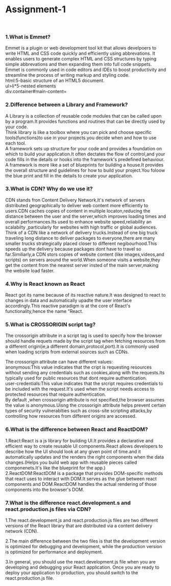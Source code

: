 <h1>Assignment-1</h1><br>

<h3>1.What is Emmet?</h3>

Emmet is a plugin or web development tool kit that allows develpoers to write HTML and CSS code quickly and efficiently using abbrevations.
It enables users to generate complex HTML and CSS structures by typing simple abbrevations and then expanding them into full code snippets.
Emmet is commonly used in code editors and IDEs to boost productivity and streamline the process of writing markup and styling code.
<br>
html:5-basic structure of an HTML5 document.<br>
ul>li*5-nested elements<br>
div.container#main-content= <div class="container" id="main-content"></div>

<h3>2.Difference between a Library and Framework?</h3>

A Library is a collection of reusable code modules that can be called upon by a program.It provides functions and routines that can be directly used by your code.<br>
Think library is like a toolbox where you can pick and choose specific tools(functions)to use in your projects.you decide when and how to use each tool.
<br>
A framework sets up structure for your code and provides a foundation on which to build your application.It often dectates the flow of control,and your code fills in the details or hooks into the framework's predefined behaviour.<br>
A framework is more like a set of blueprints for building a house.It provides the overall structure and guidelines for how to build your project.You foloow the blue print and fill in the details to create your application.<br>


<h3>3.What is CDN? Why do we use it?</h3>
CDN stands fron Content Delivery Network.It's network of servers distributed geographically to deliver web content more efficiently to users.CDN caches copies of content in multiple locaton,reducing the distance between the user and the server,which improves loading times and overall performances.Its used to enhance website speed,reliability an scalabilty ,particularly for websites with high traffic or global audiences.
<br>
Think of a CDN like a network of delivery trucks.Instead of one big truck traveling long distance to deliver packages to everyone,there are many smaller trucks strategically placed closer to different negibourhood.This speeds up the delivery because packages dont have to travel so far.Similiarly,a CDN stors copies of website content (like images,videos,and scripts) on servers around the world.When someone visits a website,they get the content from the nearest server insted of the main server,making the website load faster.<br>

<h3>4.Why is React known as React</h3>
React got its name because of its reactive nature.It was designed to react to changes in data and automatically upadte the user interface accordingly.This reactive paradigm is at the core of React's functionality,hence the name "React.<br>

<h3>5.What is CROSSORIGIN script tag?</h3>
The crossorigin attribute in a script tag is used to specify how the browser should handle requets made by the script tag when fetching resources from a different origin(ie,a different domain,protocol,port).It is commonly used when loading scripts from external sources such as CDNs.<br>

The crossorigin attribute can have different values:<br>
anonymous:This value indicates that the cript is requesting resources without sending any credentials such as cookies,along with the requests.Its typically used for public resources that dont require authentication.<br>
user-credentials:This value indicates that the srcript requires credentials to be included with the request.It's used when the script needs access to protected resources that require authentication.<br>
By default ,when crossorigin attribute is not specified,the browser assumes the value is anonymous.Uisng the crossorigin attribute helps prevent certain types of security vulnerablties such as cross-site scripting attacks,by controlling how resources from different origins are accessed.<br>

<h3>6.What is the difference between React and ReactDOM?</h3>
1.React:React is a js library for building UI.It provides a declarative and efficient way to create reusable UI components.React allows developers to describe how the UI should look at any given point of time.and it automatically updates and the renders the right components when the data changes.(Helps you build web app with reusable pieces called componenets.It's like the blueprint for the app.)<br>
2.ReactDOM:ReactDOM is a package that provides DOM-specific methods that react uses to interact with DOM.It serves as the glue between react components and DOM.ReactDOM handles the actual rendering of those components into the browser's DOM.<br>

<h3>7.What is the difference react.development.s and react.production.js files via CDN?</h3>
1.The react.development.js and react.production.js files are two different versions of the React library that are distributed via a content delivery network (CDN).<br>

2.The main difference between the two files is that the development version is optimized for debugging and development, while the production version is optimized for performance and deployment.<br>

3.In general, you should use the react.development.js file when you are developing and debugging your React application. Once you are ready to deploy your application to production, you should switch to the react.production.js file.<br>


